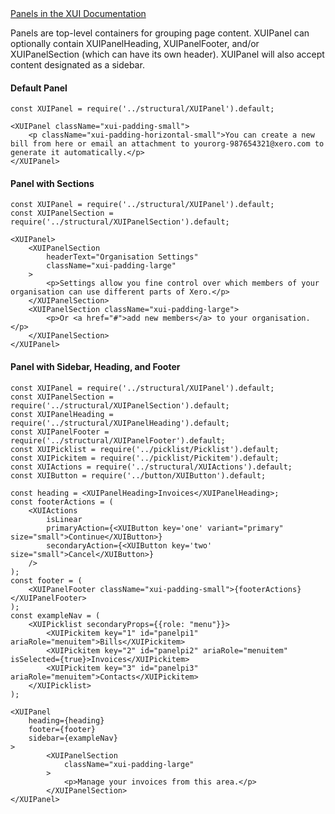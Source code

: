 
<div class="xui-margin-vertical">
	<a href="../section-compounds-displayingdata-panel.html" isDocLink>Panels in the XUI Documentation</a>
</div>

Panels are top-level containers for grouping page content. XUIPanel can optionally contain XUIPanelHeading, XUIPanelFooter, and/or XUIPanelSection (which can have its own header). XUIPanel will also accept content designated as a sidebar.

#### Default Panel

```
const XUIPanel = require('../structural/XUIPanel').default;

<XUIPanel className="xui-padding-small">
	<p className="xui-padding-horizontal-small">You can create a new bill from here or email an attachment to yourorg-987654321@xero.com to generate it automatically.</p>
</XUIPanel>
```

#### Panel with Sections
```
const XUIPanel = require('../structural/XUIPanel').default;
const XUIPanelSection = require('../structural/XUIPanelSection').default;

<XUIPanel>
	<XUIPanelSection
		headerText="Organisation Settings"
		className="xui-padding-large"
	>
		<p>Settings allow you fine control over which members of your organisation can use different parts of Xero.</p>
	</XUIPanelSection>
	<XUIPanelSection className="xui-padding-large">
		<p>Or <a href="#">add new members</a> to your organisation.</p>
	</XUIPanelSection>
</XUIPanel>
```

#### Panel with Sidebar, Heading, and Footer
```
const XUIPanel = require('../structural/XUIPanel').default;
const XUIPanelSection = require('../structural/XUIPanelSection').default;
const XUIPanelHeading = require('../structural/XUIPanelHeading').default;
const XUIPanelFooter = require('../structural/XUIPanelFooter').default;
const XUIPicklist = require('../picklist/Picklist').default;
const XUIPickitem = require('../picklist/Pickitem').default;
const XUIActions = require('../structural/XUIActions').default;
const XUIButton = require('../button/XUIButton').default;

const heading = <XUIPanelHeading>Invoices</XUIPanelHeading>;
const footerActions = (
	<XUIActions
		isLinear
		primaryAction={<XUIButton key='one' variant="primary" size="small">Continue</XUIButton>}
		secondaryAction={<XUIButton key='two' size="small">Cancel</XUIButton>}
	/>
);
const footer = (
	<XUIPanelFooter className="xui-padding-small">{footerActions}</XUIPanelFooter>
);
const exampleNav = (
	<XUIPicklist secondaryProps={{role: "menu"}}>
		<XUIPickitem key="1" id="panelpi1" ariaRole="menuitem">Bills</XUIPickitem>
		<XUIPickitem key="2" id="panelpi2" ariaRole="menuitem" isSelected={true}>Invoices</XUIPickitem>
		<XUIPickitem key="3" id="panelpi3" ariaRole="menuitem">Contacts</XUIPickitem>
	</XUIPicklist>
);

<XUIPanel
	heading={heading}
	footer={footer}
	sidebar={exampleNav}
>
		<XUIPanelSection
			className="xui-padding-large"
		>
			<p>Manage your invoices from this area.</p>
		</XUIPanelSection>
</XUIPanel>
```
